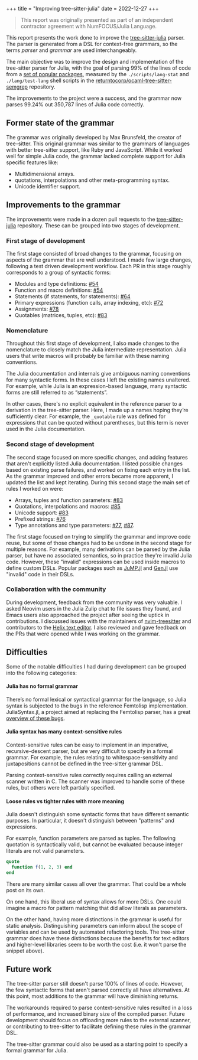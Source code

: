 +++
title = "Improving tree-sitter-julia"
date = 2022-12-27
+++

> This report was originally presented as part of an independent contractor agreement with NumFOCUS/Julia Language.

This report presents the work done to improve the [tree-sitter-julia](https://github.com/tree-sitter/tree-sitter-julia) parser.
The parser is generated from a DSL for context-free grammars,
so the terms _parser_ and _grammar_ are used interchangeably.

The main objective was to improve the design and implementation of the tree-sitter parser for Julia,
with the goal of parsing 99% of the lines of code from a [set of popular packages](https://github.com/returntocorp/ocaml-tree-sitter-semgrep/blob/main/lang/julia/projects.txt),
measured by the `./scripts/lang-stat` and `./lang/test-lang` shell scripts in the [returntocorp/ocaml-tree-sitter-semgrep](https://github.com/returntocorp/ocaml-tree-sitter-semgrep) repository.

The improvements to the project were a success, and the grammar now parses 99.24% out 350,787 lines of Julia code correctly.


## Former state of the grammar

The grammar was originally developed by Max Brunsfeld, the creator of tree-sitter.
This original grammar was similar to the grammars of languages with better tree-sitter support, like Ruby and JavaScript.
While it worked well for simple Julia code, the grammar lacked complete support for Julia specific features like:

- Multidimensional arrays.
- quotations, interpolations and other meta-programming syntax.
- Unicode identifier support.


## Improvements to the grammar

The improvements were made in a dozen pull requests to the
[tree-sitter-julia](https://github.com/tree-sitter/tree-sitter-julia/pulls?q=is%3Apr+is%3Aclosed) repository.
These can be grouped into two stages of development.

### First stage of development

The first stage consisted of broad changes to the grammar,
focusing on aspects of the grammar that are well understood.
I made few large changes, following a test driven development workflow.
Each PR in this stage roughly corresponds to a group of syntactic forms:

- Modules and type definitions: [#54](https://github.com/tree-sitter/tree-sitter-julia/pull/54)
- Function and macro definitions: [#54](https://github.com/tree-sitter/tree-sitter-julia/pull/54)
- Statements (if statements, for statements): [#64](https://github.com/tree-sitter/tree-sitter-julia/pull/64)
- Primary expressions (function calls, array indexing, etc): [#72](https://github.com/tree-sitter/tree-sitter-julia/pull/72)
- Assignments: [#78](https://github.com/tree-sitter/tree-sitter-julia/pull/78)
- Quotables (matrices, tuples, etc): [#83](https://github.com/tree-sitter/tree-sitter-julia/pull/83)


### Nomenclature

Throughout this first stage of development,
I also made changes to the nomenclature to closely match the Julia intermediate representation.
Julia users that write macros will probably be familiar with these naming conventions.

The Julia documentation and internals give ambiguous naming conventions for many syntactic forms.
In these cases I left the existing names unaltered.
For example, while Julia is an expression-based language, many syntactic forms are still referred to as “statements”.

In other cases, there's no explicit equivalent in the reference parser to a derivation in the tree-sitter parser.
Here, I made up a names hoping they’re sufficiently clear.
For example, the `_quotable` rule was defined for expressions that can be quoted without parentheses,
but this term is never used in the Julia documentation.


### Second stage of development

The second stage focused on more specific changes, and adding features that aren't explicitly listed Julia documentation.
I listed possible changes based on existing parse failures, and worked on fixing each entry in the list.
As the grammar improved and other errors became more apparent, I updated the list and kept iterating.
During this second stage the main set of rules I worked on were:

- Arrays, tuples and function parameters: [#83](https://github.com/tree-sitter/tree-sitter-julia/pull/83)
- Quotations, interpolations and macros: [#85](https://github.com/tree-sitter/tree-sitter-julia/pull/85)
- Unicode support: [#83](https://github.com/tree-sitter/tree-sitter-julia/pull/83)
- Prefixed strings: [#76](https://github.com/tree-sitter/tree-sitter-julia/pull/76)
- Type annotations and type parameters:
  [#77](https://github.com/tree-sitter/tree-sitter-julia/pull/77),
  [#87](https://github.com/tree-sitter/tree-sitter-julia/pull/87).


The first stage focused on trying to simplify the grammar and improve code reuse,
but some of those changes had to be undone in the second stage for multiple reasons.
For example, many derivations can be parsed by the Julia parser, but have no associated semantics,
so in practice they're invalid Julia code.
However, these "invalid" expressions can be used inside macros to define custom DSLs.
Popular packages such as [JuMP.jl](https://github.com/jump-dev/JuMP.jl) and [Gen.jl](https://github.com/probcomp/Gen.jl)
use "invalid" code in their DSLs.


### Collaboration with the community

During development, feedback from the community was very valuable.
I asked Neovim users in the Julia Zulip chat to file issues they found,
and Emacs users also approached the project after seeing the uptick in contributions.
I discussed issues with the maintainers of [nvim-treesitter](https://github.com/nvim-treesitter/nvim-treesitter)
and contributors to the [Helix text editor](https://github.com/helix-editor/helix).
I also reviewed and gave feedback on the PRs that were opened while I was working on the grammar.


## Difficulties

Some of the notable difficulties I had during development can be grouped into the following categories:

#### Julia has no formal grammar

There’s no formal lexical or syntactical grammar for the language,
so Julia syntax is subjected to the bugs in the reference Femtolisp implementation.
JuliaSyntax.jl, a project aimed at replacing the Femtolisp parser, has a great [overview of these bugs](https://github.com/JuliaLang/JuliaSyntax.jl#flisp-parser-bugs).


#### Julia syntax has many context-sensitive rules

Context-sensitive rules can be easy to implement in an imperative, recursive-descent parser, but are very difficult to specify in a formal grammar.
For example, the rules relating to whitespace-sensitivity and juxtapositions cannot be defined in the tree-sitter grammar DSL.

Parsing context-sensitive rules correctly requires calling an external scanner written in C.
The scanner was improved to handle some of these rules, but others were left partially specified.


#### Loose rules vs tighter rules with more meaning

Julia doesn't distinguish some syntactic forms that have different semantic purposes.
In particular, it doesn't distinguish between "patterns" and expressions.

For example, function parameters are parsed as tuples.
The following quotation is syntactically valid, but cannot be evaluated because integer literals are not valid parameters.

```julia
quote
  function f(1, 2, 3) end
end
```

There are many similar cases all over the grammar. That could be a whole post on its own.

On one hand, this liberal use of syntax allows for more DSLs.
One could imagine a macro for pattern matching that did allow literals as parameters.

On the other hand, having more distinctions in the grammar is useful for static analysis.
Distinguishing parameters can inform about the scope of variables and can be used by automated refactoring tools.
The tree-sitter grammar does have these distinctions because the benefits for text editors and higher-level libraries
seem to be worth the cost (i.e. it won't parse the snippet above).


## Future work

The tree-sitter parser still doesn't parse 100% of lines of code.
However, the few syntactic forms that aren't parsed correctly all have alternatives.
At this point, most additions to the grammar will have diminishing returns.

The workarounds required to parse context-sensitive rules resulted in a loss of performance, and increased binary size of the compiled parser.
Future development should focus on offloading more rules to the external scanner,
or contributing to tree-sitter to facilitate defining these rules in the grammar DSL.

The tree-sitter grammar could also be used as a starting point to specify a formal grammar for Julia.

